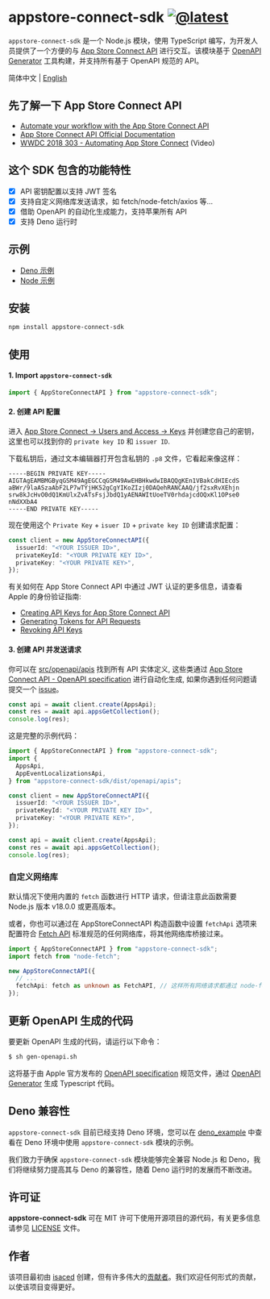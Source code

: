 # appstore-connect-sdk [![@latest](https://img.shields.io/npm/v/appstore-connect-sdk.svg)](https://www.npmjs.com/package/appstore-connect-sdk)

`appstore-connect-sdk` 是一个 Node.js 模块，使用 TypeScript 编写，为开发人员提供了一个方便的与 [App Store Connect API](https://developer.apple.com/app-store-connect/api/) 进行交互。该模块基于 [OpenAPI Generator](https://openapi-generator.tech/) 工具构建，并支持所有基于 OpenAPI 规范的 API。

简体中文 | [English](https://github.com/isaced/appstore-connect-sdk/blob/main/README.md)

## 先了解一下 App Store Connect API

- [Automate your workflow with the App Store Connect API](https://developer.apple.com/app-store-connect/api/)
- [App Store Connect API Official Documentation](https://developer.apple.com/documentation/appstoreconnectapi)
- [WWDC 2018 303 - Automating App Store Connect](https://developer.apple.com/videos/play/wwdc2018/303/) (Video)

## 这个 SDK 包含的功能特性

- [x] API 密钥配置以支持 JWT 签名
- [x] 支持自定义网络库发送请求，如 fetch/node-fetch/axios 等…
- [x] 借助 OpenAPI 的自动化生成能力，支持苹果所有 API
- [x] 支持 Deno 运行时

## 示例

- [Deno 示例](https://github.com/isaced/appstore-connect-sdk/tree/main/deno_example)
- [Node 示例](https://github.com/isaced/appstore-connect-sdk/tree/main/node_example)

## 安装

```bash
npm install appstore-connect-sdk
```

## 使用

#### 1. Import `appstore-connect-sdk`

```typescript
import { AppStoreConnectAPI } from "appstore-connect-sdk";
```

#### 2. 创建 API 配置

进入 [App Store Connect -> Users and Access -> Keys](https://appstoreconnect.apple.com/access/api) 并创建您自己的密钥，这里也可以找到你的 `private key ID` 和 `issuer ID`.

下载私钥后，通过文本编辑器打开包含私钥的 `.p8` 文件，它看起来像这样：

```
-----BEGIN PRIVATE KEY-----
AIGTAgEAMBMGByqGSM49AgEGCCqGSM49AwEHBHkwdwIBAQQgKEn1VBakCdHIEcdS
aBWr/9laASzaAbF2LP7wTYjHK52gCgYIKoZIzj0DAQehRANCAAQ/jf2sxRvXEhjn
srw8kJcHvO0dQ1KmUlxZvATsFsjJbdQ1yAENAWItUoeTV0rhdajcdOQxKl1OPse0
nNdXXbA4
-----END PRIVATE KEY-----
```

现在使用这个 `Private Key` + `isuer ID` + `private key ID` 创建请求配置：

```typescript
const client = new AppStoreConnectAPI({
  issuerId: "<YOUR ISSUER ID>",
  privateKeyId: "<YOUR PRIVATE KEY ID>",
  privateKey: "<YOUR PRIVATE KEY>",
});
```

有关如何在 App Store Connect API 中通过 JWT 认证的更多信息，请查看 Apple 的身份验证指南:

- [Creating API Keys for App Store Connect API](https://developer.apple.com/documentation/appstoreconnectapi/creating_api_keys_for_app_store_connect_api)
- [Generating Tokens for API Requests](https://developer.apple.com/documentation/appstoreconnectapi/generating_tokens_for_api_requests)
- [Revoking API Keys](https://developer.apple.com/documentation/appstoreconnectapi/revoking_api_keys)

#### 3. 创建 API 并发送请求

你可以在 [src/openapi/apis](https://github.com/isaced/appstore-connect-sdk/tree/main/src/openapi/apis) 找到所有 API 实体定义, 这些类通过 [App Store Connect API - OpenAPI specification](https://developer.apple.com/sample-code/app-store-connect/app-store-connect-openapi-specification.zip) 进行自动化生成, 如果你遇到任何问题请提交一个 [issue](https://github.com/isaced/appstore-connect-sdk/issues)。

```typescript
const api = await client.create(AppsApi);
const res = await api.appsGetCollection();
console.log(res);
```

这是完整的示例代码：

```typescript
import { AppStoreConnectAPI } from "appstore-connect-sdk";
import {
  AppsApi,
  AppEventLocalizationsApi,
} from "appstore-connect-sdk/dist/openapi/apis";

const client = new AppStoreConnectAPI({
  issuerId: "<YOUR ISSUER ID>",
  privateKeyId: "<YOUR PRIVATE KEY ID>",
  privateKey: "<YOUR PRIVATE KEY>",
});

const api = await client.create(AppsApi);
const res = await api.appsGetCollection();
console.log(res);
```

### 自定义网络库

默认情况下使用内置的 `fetch` 函数进行 HTTP 请求，但请注意此函数需要 Node.js 版本 v18.0.0 或更高版本。

或者，你也可以通过在 AppStoreConnectAPI 构造函数中设置 `fetchApi` 选项来配置符合 [Fetch API](https://developer.mozilla.org/en-US/docs/Web/API/fetch) 标准规范的任何网络库，将其他网络库桥接过来。

```typescript
import { AppStoreConnectAPI } from "appstore-connect-sdk";
import fetch from "node-fetch";

new AppStoreConnectAPI({
  // ...
  fetchApi: fetch as unknown as FetchAPI, // 这样所有网络请求都通过 node-fetch 接管
});
```

## 更新 OpenAPI 生成的代码

要更新 OpenAPI 生成的代码，请运行以下命令：

```bash
$ sh gen-openapi.sh
```

这将基于由 Apple 官方发布的 [OpenAPI specification](https://github.com/isaced/appstore-connect-sdk/blob/fdabb5bb414e9e3c02341ac1fa3238a5bfa15c30/app_store_connect_api_2.2_openapi.json) 规范文件，通过 [OpenAPI Generator](https://openapi-generator.tech/) 生成 Typescript 代码。

## Deno 兼容性

`appstore-connect-sdk` 目前已经支持 Deno 环境，您可以在 [deno_example](https://github.com/isaced/appstore-connect-sdk/tree/deno_example) 中查看在 Deno 环境中使用 `appstore-connect-sdk` 模块的示例。

我们致力于确保 `appstore-connect-sdk` 模块能够完全兼容 Node.js 和 Deno，我们将继续努力提高其与 Deno 的兼容性，随着 Deno 运行时的发展而不断改进。

## 许可证

**appstore-connect-sdk** 可在 MIT 许可下使用开源项目的源代码，有关更多信息请参见 [LICENSE](https://github.com/isaced/appstore-connect-sdk/blob/main/LICENSE) 文件。

## 作者

该项目最初由 [isaced](https://github.com/isaced) 创建，但有许多伟大的[贡献者](https://github.com/isaced/appstore-connect-sdk/graphs/contributors)。我们欢迎任何形式的贡献，以使该项目变得更好。
